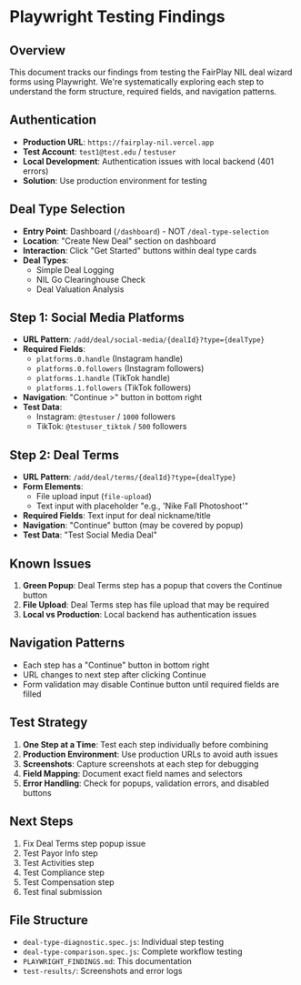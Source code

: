 # Playwright Testing Findings

## Overview
This document tracks our findings from testing the FairPlay NIL deal wizard forms using Playwright. We're systematically exploring each step to understand the form structure, required fields, and navigation patterns.

## Authentication
- **Production URL**: `https://fairplay-nil.vercel.app`
- **Test Account**: `test1@test.edu` / `testuser`
- **Local Development**: Authentication issues with local backend (401 errors)
- **Solution**: Use production environment for testing

## Deal Type Selection
- **Entry Point**: Dashboard (`/dashboard`) - NOT `/deal-type-selection`
- **Location**: "Create New Deal" section on dashboard
- **Interaction**: Click "Get Started" buttons within deal type cards
- **Deal Types**:
  - Simple Deal Logging
  - NIL Go Clearinghouse Check  
  - Deal Valuation Analysis

## Step 1: Social Media Platforms
- **URL Pattern**: `/add/deal/social-media/{dealId}?type={dealType}`
- **Required Fields**:
  - `platforms.0.handle` (Instagram handle)
  - `platforms.0.followers` (Instagram followers)
  - `platforms.1.handle` (TikTok handle)
  - `platforms.1.followers` (TikTok followers)
- **Navigation**: "Continue >" button in bottom right
- **Test Data**:
  - Instagram: `@testuser` / `1000` followers
  - TikTok: `@testuser_tiktok` / `500` followers

## Step 2: Deal Terms
- **URL Pattern**: `/add/deal/terms/{dealId}?type={dealType}`
- **Form Elements**:
  - File upload input (`file-upload`)
  - Text input with placeholder "e.g., 'Nike Fall Photoshoot'"
- **Required Fields**: Text input for deal nickname/title
- **Navigation**: "Continue" button (may be covered by popup)
- **Test Data**: "Test Social Media Deal"

## Known Issues
1. **Green Popup**: Deal Terms step has a popup that covers the Continue button
2. **File Upload**: Deal Terms step has file upload that may be required
3. **Local vs Production**: Local backend has authentication issues

## Navigation Patterns
- Each step has a "Continue" button in bottom right
- URL changes to next step after clicking Continue
- Form validation may disable Continue button until required fields are filled

## Test Strategy
1. **One Step at a Time**: Test each step individually before combining
2. **Production Environment**: Use production URLs to avoid auth issues
3. **Screenshots**: Capture screenshots at each step for debugging
4. **Field Mapping**: Document exact field names and selectors
5. **Error Handling**: Check for popups, validation errors, and disabled buttons

## Next Steps
1. Fix Deal Terms step popup issue
2. Test Payor Info step
3. Test Activities step
4. Test Compliance step
5. Test Compensation step
6. Test final submission

## File Structure
- `deal-type-diagnostic.spec.js`: Individual step testing
- `deal-type-comparison.spec.js`: Complete workflow testing
- `PLAYWRIGHT_FINDINGS.md`: This documentation
- `test-results/`: Screenshots and error logs 